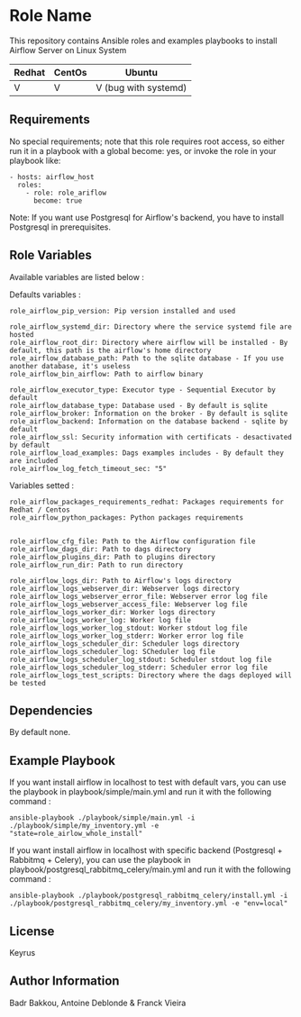 Role Name
=========

This repository contains Ansible roles and examples playbooks to install Airflow Server on Linux System

| Redhat | CentOs | Ubuntu               |
|--------|--------|----------------------|
| V      | V      | V (bug with systemd) |

Requirements
------------

No special requirements; note that this role requires root access, so either run it in a playbook with a global become: yes, or invoke the role in your playbook like:
```
- hosts: airflow_host
  roles:
    - role: role_ariflow
      become: true
```

Note: If you want use Postgresql for Airflow's backend, you have to install Postgresql in prerequisites.

Role Variables
--------------

Available variables are listed below : 

Defaults variables :

```
role_airflow_pip_version: Pip version installed and used

role_airflow_systemd_dir: Directory where the service systemd file are hosted
role_airflow_root_dir: Directory where airflow will be installed - By default, this path is the airflow's home directory
role_airflow_database_path: Path to the sqlite database - If you use another database, it's useless
role_airflow_bin_airflow: Path to airflow binary

role_airflow_executor_type: Executor type - Sequential Executor by default
role_airflow_database_type: Database used - By default is sqlite
role_airflow_broker: Information on the broker - By default is sqlite
role_airflow_backend: Information on the database backend - sqlite by default
role_airflow_ssl: Security information with certificats - desactivated by default
role_airflow_load_examples: Dags examples includes - By default they are included
role_airflow_log_fetch_timeout_sec: "5"
```

Variables setted :

```
role_airflow_packages_requirements_redhat: Packages requirements for Redhat / Centos
role_airflow_python_packages: Python packages requirements


role_airflow_cfg_file: Path to the Airflow configuration file 
role_airflow_dags_dir: Path to dags directory
role_airflow_plugins_dir: Path to plugins directory
role_airflow_run_dir: Path to run directory

role_airflow_logs_dir: Path to Airflow's logs directory
role_airflow_logs_webserver_dir: Webserver logs directory
role_airflow_logs_webserver_error_file: Webserver error log file
role_airflow_logs_webserver_access_file: Webserver log file
role_airflow_logs_worker_dir: Worker logs directory
role_airflow_logs_worker_log: Worker log file
role_airflow_logs_worker_log_stdout: Worker stdout log file
role_airflow_logs_worker_log_stderr: Worker error log file
role_airflow_logs_scheduler_dir: Scheduler logs directory 
role_airflow_logs_scheduler_log: SCheduler log file
role_airflow_logs_scheduler_log_stdout: Scheduler stdout log file
role_airflow_logs_scheduler_log_stderr: Scheduler error log file
role_airflow_logs_test_scripts: Directory where the dags deployed will be tested
```

Dependencies
------------

By default none.

Example Playbook
----------------

If you want install airflow in localhost to test with default vars, you can use the playbook in playbook/simple/main.yml and run it with the following command :
```
ansible-playbook ./playbook/simple/main.yml -i ./playbook/simple/my_inventory.yml -e "state=role_airlow_whole_install"
```

If you want install airflow in localhost with specific backend (Postgresql + Rabbitmq + Celery), you can use the playbook in playbook/postgresql_rabbitmq_celery/main.yml and run it with the following command :
```
ansible-playbook ./playbook/postgresql_rabbitmq_celery/install.yml -i ./playbook/postgresql_rabbitmq_celery/my_inventory.yml -e "env=local"
```

License
-------

Keyrus

Author Information
------------------

Badr Bakkou, Antoine Deblonde & Franck Vieira
